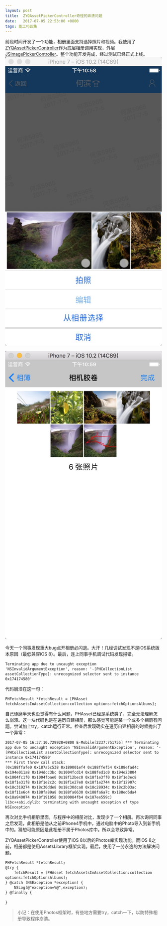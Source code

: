 ```yaml
---
layout: post
title:  ZYQAssetPickerController奇怪的奔溃问题
date:   2017-07-05 22:53:00 +0800
tags: 能工巧匠集
---
```


前段时间开发了一个功能，相册里面支持选择照片和视频。我使用了[ZYQAssetPickerController](https://github.com/heroims/ZYQAssetPickerController)作为底层相册调用实现，外层[JSImagePickerController](https://github.com/jacobsieradzki/JSImagePickerController)。整个功能开发完成，经过测试已经正式上线。
![](/assets/images/2017/ZYQAssetPickerController-1.png)

![](/assets/images/2017/ZYQAssetPickerController-2.png)

今天一个同事发现重大bug点开相册必闪退。大汗！几经调试发现不是iOS系统版本原因（最低兼容iOS 8）。最后，连上同事手机调试代码发现报错。

    Terminating app due to uncaught exception 'NSInvalidArgumentException', reason: '-[PHCollectionList assetCollectionType]: unrecognized selector sent to instance 0x174174580'

代码崩溃在这一句：

    PHFetchResult *fetchResult = [PHAsset fetchAssetsInAssetCollection:collection options:fetchOptionsAlbums];

自己琢磨半天也没觉得有什么问题，PHAsset已经是系统类了，完全无法理解怎么崩溃。这一块代码也是在遍历自建相册，那么感觉可能是某一个或多个相册有问题。尝试加上try，catch运行正常。检查后发现确实在遍历自建相册的时候抛出了一个异常：

    2017-07-05 16:37:10.729928+0800 E-Mobile[2237:751755] *** Terminating app due to uncaught exception 'NSInvalidArgumentException', reason: '-[PHCollectionList assetCollectionType]: unrecognized selector sent to instance 0x174174580'
    *** First throw call stack:
    (0x188ffafe0 0x187a5c538 0x189001ef4 0x188ffef54 0x188efad4c 0x194e011a8 0x194dcc3bc 0x1004fcd14 0x188fed1c0 0x194e23804 0x1004fc1f0 0x1004fbae0 0x18f12bec0 0x18f1e3ff0 0x18f1e3ec8 0x18f1e31f8 0x18f1e2c2c 0x18f1e27e0 0x18f1e2744 0x18f12907c 0x18c319274 0x18c30dde8 0x18c30dca8 0x18c28934c 0x18c2b03ac 0x18f11e6c4 0x188fa89a8 0x188fa6630 0x188fa6a7c 0x188ed6da4 0x18a940074 0x18f191058 0x100084fb4 0x187ee559c)
    libc++abi.dylib: terminating with uncaught exception of type NSException

再次对比手机相册里面，与程序中的相册对比，发现少了一个相册。再次询问同事之后发现，此相册是他从之前iPhone4手机中，通过电脑中的Photo导入到新手机中的。猜想可能原因是此相册不属于Photos库中。所以会导致异常。

ZYQAssetPickerController使用了iOS 8以后的Photos库实现功能。而iOS 8之前，相册都是使用AssetsLibrary框架实现。最后，使用了一劳永逸的方法解决问题。

    PHFetchResult *fetchResult;
    @try {
    	fetchResult = [PHAsset fetchAssetsInAssetCollection:collection options:fetchOptionsAlbums];
    } @catch (NSException *exception) {
    	NSLog(@"exception=%@",exception);
    } @finally {
                    
    }

> 小记：在使用Photos框架时，有些地方需要try，catch一下，以防特殊相册导致程序崩溃。
